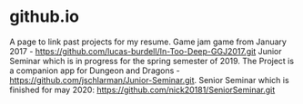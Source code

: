 # github.io
A page to link past projects for my resume.
Game jam game from January 2017 - https://github.com/lucas-burdell/In-Too-Deep-GGJ2017.git
Junior Seminar which is in progress for the spring semester of 2019. The Project is a companion app for Dungeon and Dragons - https://github.com/jschlarman/Junior-Seminar.git.
Senior Seminar which is finished for may 2020: https://github.com/nick20181/SeniorSeminar.git
